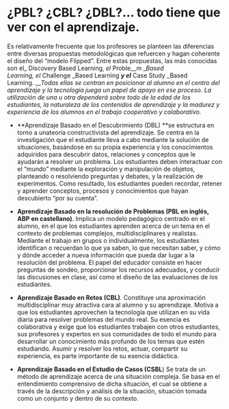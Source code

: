 # ¿PBL? ¿CBL? ¿DBL?… todo tiene que ver con el aprendizaje.

Es relativamente frecuente que los profesores se planteen las diferencias entre diversas propuestas metodológicas que refuercen y hagan coherente el diseño del “modelo Flipped”. Entre estas propuestas, las más conocidas son el_ Discovery Based Learning, _el_ Proble__m __Based Learning, _el__ Challenge _Based Learning ___y el___ Case Study _Based Learning. ___Todas ellas se centran en posicionar al alumno en el centro del aprendizaje y la tecnología juega un papel de apoyo en ese proceso. La utilización de una u otra dependerá sobre todo de la edad de los estudiantes, la naturaleza de los contenidos de aprendizaje y la madurez y experiencia de los alumnos en el trabajo cooperativo y colaborativo._

*   **Aprendizaje Basado en el Descubrimiento (DBL) **se estructura en torno a unateoría constructivista del aprendizaje. Se centra en la investigación que el estudiante lleva a cabo mediante la solución de situaciones, basándose en su propia experiencia y los conocimientos adquiridos para descubrir datos, relaciones y conceptos que le ayudarán a resolver un problema. Los estudiantes deben interactuar con el “mundo” mediante la exploración y manipulación de objetos, planteando o resolviendo preguntas y debates, y la realización de experimentos. Como resultado, los estudiantes pueden recordar, retener y aprender conceptos, procesos y conocimientos que hayan descubierto “por su cuenta”.

*   **Aprendizaje Basado en la resolución de Problemas (PBL en inglés, ABP en castellano)**. Implica un modelo pedagógico centrado en el alumno, en el que los estudiantes aprenden acerca de un tema en el contexto de problemas complejos, multidisciplinares y realistas. Mediante el trabajo en grupos o individualmente, los estudiantes identifican o recuerdan lo que ya saben, lo que necesitan saber, y cómo y dónde acceder a nueva información que pueda dar lugar a la resolución del problema. El papel del educador consiste en hacer preguntas de sondeo, proporcionar los recursos adecuados, y conducir las discusiones en clase, así como el diseño de las evaluaciones de los estudiantes.

*   **Aprendizaje Basado en Retos (CBL)**. Constituye una aproximación multidisciplinar muy atractiva cara al alumno y su aprendizaje. Motiva a que los estudiantes aprovechen la tecnología que utilizan en su vida diaria para resolver problemas del mundo real. Su esencia es colaborativa y exige que los estudiantes trabajen con otros estudiantes, sus profesores y expertos en sus comunidades de todo el mundo para desarrollar un conocimiento más profundo de los temas que estén estudiando. Asumir y resolver los retos, actuar, compartir su experiencia, es parte importante de su esencia didáctica.

*   **Aprendizaje Basado en el Estudio de Casos (CSBL**) Se trata de un método de aprendizaje acerca de una situación compleja. Se basa en el entendimiento comprensivo de dicha situación, el cual se obtiene a través de la descripción y análisis de la situación, situación tomada como un conjunto y dentro de su contexto.